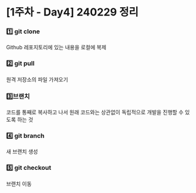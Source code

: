 # [1주차 - Day4] 240229 정리

### 1️⃣ git clone

Github 레포지토리에 있는 내용을 로컬에 복제

### 2️⃣ git pull

원격 저장소의 파일 가져오기

### 3️⃣브랜치

코드를 통째로 복사하고 나서 원래 코드와는 상관없이 독립적으로 개발을 진행할 수 있도록 하는 것

### 4️⃣ git branch

새 브랜치 생성

### 5️⃣ git checkout

브랜치 이동
